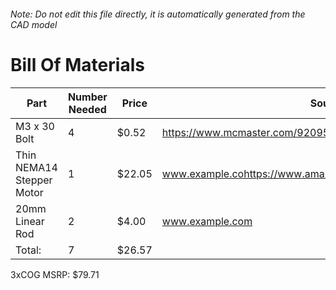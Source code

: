 ###### Note: Do not edit this file directly, it is automatically generated from the CAD model 
# Bill Of Materials 
 |Part|Number Needed|Price|Source| 
 |----|----------|-----|-----|
|M3 x 30 Bolt|4|$0.52|https://www.mcmaster.com/92095a187|
|Thin NEMA14 Stepper Motor|1|$22.05|www.example.cohttps://www.amazon.com/gp/product/B00W8XJ6RK|
|20mm Linear Rod|2|$4.00|www.example.com|
|Total: |7|$26.57| |

 3xCOG MSRP: $79.71